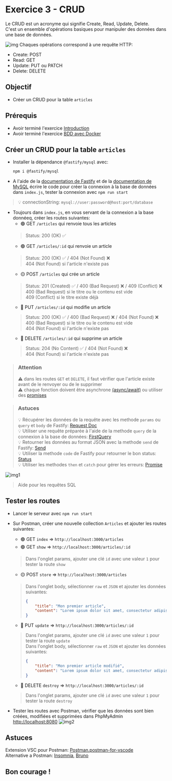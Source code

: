# Exercice 3 - CRUD
Le CRUD est un acronyme qui signifie Create, Read, Update, Delete. <br/>
C'est un ensemble d'opérations basiques pour manipuler des données dans une base de données. <br/>

![img](https://raw.githubusercontent.com/kbrdn1/fastify-api-exo/main/assets/3/crud-operations.png)
Chaques opérations correspond à une requête HTTP:
- Create: POST
- Read: GET
- Update: PUT ou PATCH
- Delete: DELETE

## Objectif
- Créer un CRUD pour la table `articles`

## Prérequis
- Avoir terminé l'exercice [Introduction](https://github.com/kbrdn1/fastify-api-exo/tree/main/1-Introduction)
- Avoir terminé l'exercice [BDD avec Docker](https://github.com/kbrdn1/fastify-api-exo/tree/main/2-BDD%20avec%20Docker)

## Créer un CRUD pour la table `articles`
- Installer la dépendance `@fastify/mysql` avec:
    ```bash
    npm i @fastify/mysql
    ```
- A l'aide de la [documentation de Fastify](https://fastify.dev/docs/latest/Guides/Database/) et de la [documentation de MySQL](https://www.npmjs.com/package/mysql2#using-prepared-statements) écrire le code pour créer la connexion à la base de données dans `index.js`, tester la connexion avec `npm run start`
> 💡 connectionString: `mysql://user:password@host:port/database`
- Toujours dans `index.js`, en vous servant de la connexion a la base donnéeq, créer les routes suivantes:
    - 🟢 GET `/articles` qui renvoie tous les articles 
    > Status: 200 (OK) ✅
    - 🟢 GET `/articles/:id` qui renvoie un article
    > Status: 200 (OK) ✅ / 404 (Not Found) ❌ <br/>
    > 404 (Not Found) si l'article n'existe pas
    - 🟡 POST `/articles` qui crée un article
    > Status: 201 (Created) ✅ / 400 (Bad Request) ❌ / 409 (Conflict) ❌ <br/>
    > 400 (Bad Request) si le titre ou le contenu est vide <br/>
    > 409 (Conflict) si le titre existe déjà
    - 🔵 PUT `/articles/:id` qui modifie un article
    > Status: 200 (OK) ✅ / 400 (Bad Request) ❌ / 404 (Not Found) ❌ <br/>
    > 400 (Bad Request) si le titre ou le contenu est vide <br/>
    > 404 (Not Found) si l'article n'existe pas
    - 🔴 DELETE `/articles/:id` qui supprime un article
    > Status: 204 (No Content) ✅ / 404 (Not Found) ❌ <br/>
    > 404 (Not Found) si l'article n'existe pas

> ### Attention
> :warning: dans les routes `GET` et `DELETE`, il faut vérifier que l'article existe avant de le renvoyer ou de le supprimer <br/>
> :warning: chaque fonction doivent être asynchrone [(async/await)](https://developer.mozilla.org/fr/docs/Web/JavaScript/Reference/Statements/fonction_asynchrone) ou utiliser des [promises](https://developer.mozilla.org/fr/docs/Web/JavaScript/Reference/Global_Objects/Promise)

> ### Astuces
> 💡 Récupérer les données de la requête avec les methode `params` ou `query` et `body` de Fastify: [Request Doc](https://fastify.dev/docs/latest/Reference/Request/#request) <br/>
> 💡 Utiliser une requête préparée à l'aide de la methode `query` de la connexion à la base de données: [FirstQuery](https://github.com/sidorares/node-mysql2#first-query) <br/>
> 💡 Retourner les données au format JSON avec la methode `send` de Fastify: [Send](https://fastify.dev/docs/latest/Reference/Reply/#senddata) <br/>
> 💡 Utiliser la methode `code` de Fastify pour retourner le bon status: [Status](https://fastify.dev/docs/latest/Reference/Reply/#codestatuscode)<br/>
> 💡 Utiliser les methodes `then` et `catch` pour gérer les erreurs: [Promise](https://developer.mozilla.org/fr/docs/Web/JavaScript/Reference/Global_Objects/Promise) <br/>

![img1](https://raw.githubusercontent.com/kbrdn1/fastify-api-exo/main/assets/3/crud-operations-in-sql.jpg)
> Aide pour les requêtes SQL

## Tester les routes
- Lancer le serveur avec `npm run start`
- Sur Postman, créer une nouvelle collection `Articles` et ajouter les routes suivantes:
    - 🟢 GET `index` => `http://localhost:3000/articles`
    - 🟢 GET `show` => `http://localhost:3000/articles/:id`
    > Dans l'onglet params, ajouter une clé `id` avec une valeur `1` pour tester la route `show`
    - 🟡 POST `store` => `http://localhost:3000/articles`
    > Dans l'onglet body, sélectionner `raw` et `JSON` et ajouter les données suivantes:
    > ```json
    > {
    >     "title": "Mon premier article",
    >     "content": "Lorem ipsum dolor sit amet, consectetur adipiscing elit."
    > }
    > ```
    - 🔵 PUT `update` => `http://localhost:3000/articles/:id`
    > Dans l'onglet params, ajouter une clé `id` avec une valeur `1` pour tester la route `update` <br/>
    > Dans l'onglet body, sélectionner `raw` et `JSON` et ajouter les données suivantes:
    > ```json
    > {
    >     "title": "Mon premier article modifié",
    >     "content": "Lorem ipsum dolor sit amet, consectetur adipiscing elit."
    > }
    > ```
    - 🔴 DELETE `destroy` => `http://localhost:3000/articles/:id`
    > Dans l'onglet params, ajouter une clé `id` avec une valeur `1` pour tester la route `destroy`

- Tester les routes avec Postman, vérifier que les données sont bien créées, modifiées et supprimées dans PhpMyAdmin [http://localhost:8080](http://localhost:8080)
![img2](https://raw.githubusercontent.com/kbrdn1/fastify-api-exo/main/assets/3/postman-routes-exemple.png)

## Astuces
Extension VSC pour Postman: [Postman.postman-for-vscode](https://marketplace.visualstudio.com/items?itemName=Postman.postman-for-vscode) <br/>
Alternative a Postman: [Insomnia](https://insomnia.rest/download), [Bruno](https://usebruno.com/)

## Bon courage !
